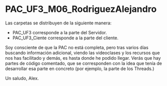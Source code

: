 # PAC_UF3_M06_RodriguezAlejandro
Las carpetas se distribuyen de la siguiente manera:
- PAC_UF3 corresponde a la parte del Servidor.
- PAC_UF3_Ciente corresponde a la parte del cliente.

Soy consciente de que la PAC no está completa, pero tras varios días buscando información adicional, viendo las videoclases y los recursos que nos has facilitado y demás, es hasta donde he podido llegar.
Verás que hay partes de código comentado, que se corresponden con la idea que tenía de desarrollar esa parte en concreto (por ejemplo, la parte de los Threads.)

Un saludo,
Alex.

